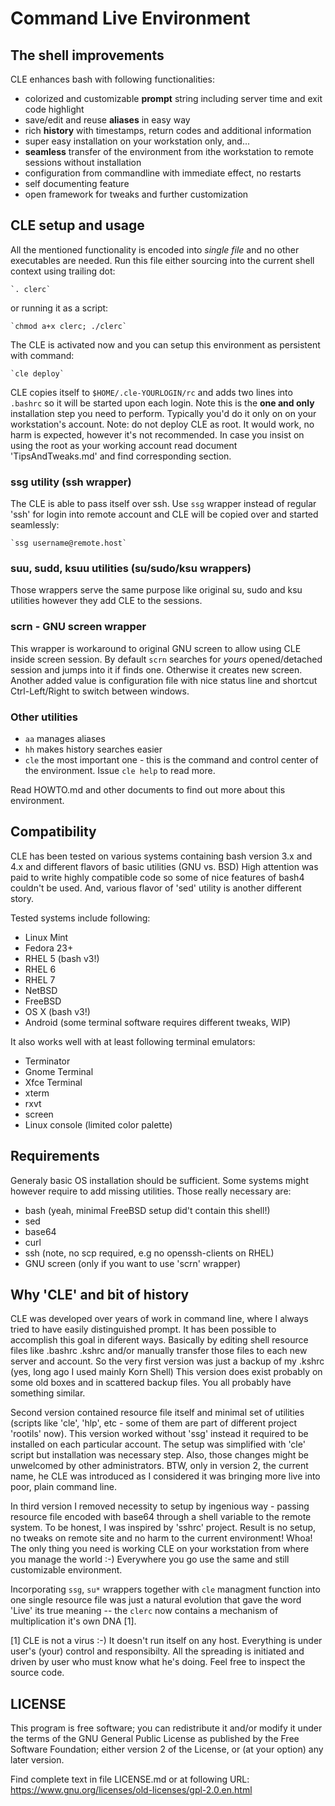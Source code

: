 
#   Command Live Environment
##   The shell improvements

CLE enhances bash with following functionalities:
 - colorized and customizable **prompt** string including server time and exit
   code highlight
 - save/edit and reuse **aliases** in easy way
 - rich **history** with timestamps, return codes and additional information
 - super easy installation on your workstation only, and...
 - **seamless** transfer of the environment from ithe workstation to remote
   sessions without installation
 - configuration from commandline with immediate effect, no restarts
 - self documenting feature
 - open framework for tweaks and further customization
 


## CLE setup and usage

All the mentioned functionality is encoded into _single file_ and no other
executables are needed. Run this file either sourcing into the current shell
context using trailing dot:

    `. clerc`

or running it as a script:

    `chmod a+x clerc; ./clerc`

The CLE is activated now and you can setup this environment as persistent with
command:

    `cle deploy`

CLE copies itself to `$HOME/.cle-YOURLOGIN/rc` and adds two lines into `.bashrc`
so it will be started upon each login. Note this is the **one and only**
installation step you need to perform. Typically you'd do it only on on your
workstation's account. Note: do not deploy CLE as root. It would work, no harm
is expected, however it's not recommended. In case you insist on using the root
as your working account read document 'TipsAndTweaks.md' and find corresponding 
section.


### ssg utility (ssh wrapper)

The CLE is able to pass itself over ssh. Use `ssg` wrapper instead of regular
'ssh' for login into remote account and CLE will be copied over and started
seamlessly:

    `ssg username@remote.host`


### suu, sudd, ksuu utilities (su/sudo/ksu wrappers)

Those wrappers serve the same purpose like original su, sudo and ksu utilities
however they add CLE to the sessions.


### scrn - GNU screen wrapper

This wrapper is workaround to original GNU screen to allow using CLE inside
screen session. By default `scrn` searches for _yours_ opened/detached session
and jumps into it if finds one. Otherwise it creates new screen. Another added
value is configuration file with nice status line and shortcut Ctrl-Left/Right
to switch between windows.


### Other utilities
- `aa`  manages aliases
- `hh`  makes history searches easier
- `cle` the most important one - this is the command and control center
      of the environment. Issue `cle help` to read more.

Read HOWTO.md and other documents to find out more about this environment.


## Compatibility

CLE has been tested on various systems containing bash version 3.x and 4.x
and different flavors of basic utilities (GNU vs. BSD) High attention was paid
to write highly compatible code so some of nice features of bash4 couldn't be
used. And, various flavor of 'sed' utility is another different story.

Tested systems include following:
- Linux Mint
- Fedora 23+
- RHEL 5 (bash v3!)
- RHEL 6
- RHEL 7
- NetBSD
- FreeBSD
- OS X (bash v3!)
- Android (some terminal software requires different tweaks, WIP) 

It also works well with at least following terminal emulators:
- Terminator
- Gnome Terminal
- Xfce Terminal
- xterm
- rxvt
- screen
- Linux console (limited color palette)



## Requirements

Generaly basic OS installation should be sufficient. Some systems might however
require to add missing utilities. Those really necessary are:
- bash (yeah, minimal FreeBSD setup did't contain this shell!)
- sed
- base64
- curl
- ssh (note, no scp required, e.g no openssh-clients on RHEL)
- GNU screen (only if you want to use 'scrn' wrapper)



## Why 'CLE' and bit of history

 CLE was developed over years of work in command line, where I always tried
to have easily distinguished prompt. It has been possible to accomplish
this goal in diferent ways. Basically by editing shell resource files like
.bashrc .kshrc and/or manually transfer those files to each new server and
account. So the very first version was just a backup of my .kshrc (yes, long
ago I used mainly Korn Shell) This version does exist probably on some old
boxes and in scattered backup files. You all probably have something similar.

 Second version contained resource file itself and minimal set of
utilities (scripts like 'cle', 'hlp', etc - some of them are part of different
project 'rootils' now). This version worked without 'ssg' instead it required
to be installed on each particular account. The setup was simplified with
'cle' script but installation was necessary step. Also, those changes might be
unwelcomed by other administrators. BTW, only in version 2, the current name,
he CLE was introduced as I considered it was bringing more live into poor,
plain command line.

 In third version I removed necessity to setup by ingenious way - passing
resource file encoded with base64 through a shell variable to the remote
system. To be honest, I was inspired by 'sshrc' project. Result is no setup,
no tweaks on remote site and no harm to the current environment! Whoa!
The only thing you need is working CLE on your workstation from where you
manage the world :-) Everywhere you go use the same and still customizable
environment.

Incorporating `ssg`, `su*` wrappers together with `cle` managment function into
one single resource file was just a natural evolution that gave the word 'Live'
its true meaning -- the `clerc` now contains a mechanism of multiplication it's
own DNA [1].

[1] CLE is not a virus :-) It doesn't run itself on any host. Everything is
under user's (your) control and responsibilty. All the spreading is initiated
and driven by user who must know what he's doing. Feel free to inspect the
source code.



## LICENSE
 This program is free software; you can redistribute it and/or
 modify it under the terms of the GNU General Public License
 as published by the Free Software Foundation; either version 2
 of the License, or (at your option) any later version.

 Find complete text in file LICENSE.md or at following URL:
 https://www.gnu.org/licenses/old-licenses/gpl-2.0.en.html


